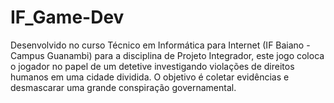 # IF_Game-Dev
Desenvolvido no curso Técnico em Informática para Internet (IF Baiano - Campus Guanambi) para a disciplina de Projeto Integrador, este jogo coloca o jogador no papel de um detetive investigando violações de direitos humanos em uma cidade dividida. O objetivo é coletar evidências e desmascarar uma grande conspiração governamental.
